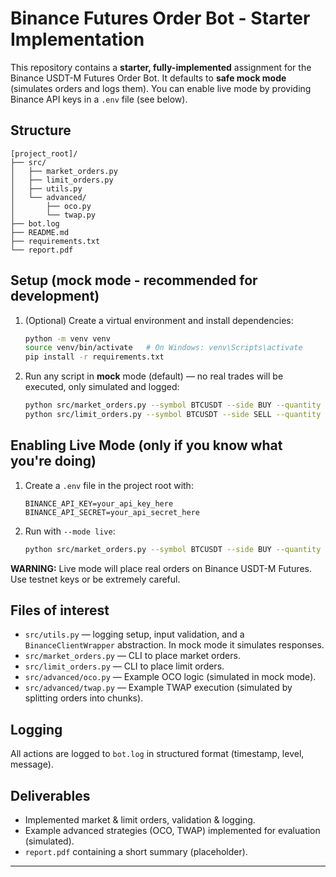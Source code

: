 # Binance Futures Order Bot - Starter Implementation

This repository contains a **starter, fully-implemented** assignment for the Binance USDT-M Futures Order Bot. It defaults to **safe mock mode** (simulates orders and logs them). You can enable live mode by providing Binance API keys in a `.env` file (see below).

## Structure
```
[project_root]/
├── src/
│   ├── market_orders.py
│   ├── limit_orders.py
│   ├── utils.py
│   └── advanced/
│       ├── oco.py
│       └── twap.py
├── bot.log
├── README.md
├── requirements.txt
└── report.pdf
```

## Setup (mock mode - recommended for development)
1. (Optional) Create a virtual environment and install dependencies:
   ```bash
   python -m venv venv
   source venv/bin/activate   # On Windows: venv\Scripts\activate
   pip install -r requirements.txt
   ```
2. Run any script in **mock** mode (default) — no real trades will be executed, only simulated and logged:
   ```bash
   python src/market_orders.py --symbol BTCUSDT --side BUY --quantity 0.001
   python src/limit_orders.py --symbol BTCUSDT --side SELL --quantity 0.001 --price 60000
   ```

## Enabling Live Mode (only if you know what you're doing)
1. Create a `.env` file in the project root with:
   ```env
   BINANCE_API_KEY=your_api_key_here
   BINANCE_API_SECRET=your_api_secret_here
   ```
2. Run with `--mode live`:
   ```bash
   python src/market_orders.py --symbol BTCUSDT --side BUY --quantity 0.001 --mode live
   ```
**WARNING:** Live mode will place real orders on Binance USDT-M Futures. Use testnet keys or be extremely careful.

## Files of interest
- `src/utils.py` — logging setup, input validation, and a `BinanceClientWrapper` abstraction. In mock mode it simulates responses.
- `src/market_orders.py` — CLI to place market orders.
- `src/limit_orders.py` — CLI to place limit orders.
- `src/advanced/oco.py` — Example OCO logic (simulated in mock mode).
- `src/advanced/twap.py` — Example TWAP execution (simulated by splitting orders into chunks).

## Logging
All actions are logged to `bot.log` in structured format (timestamp, level, message).

## Deliverables
- Implemented market & limit orders, validation & logging.
- Example advanced strategies (OCO, TWAP) implemented for evaluation (simulated).
- `report.pdf` containing a short summary (placeholder).

---
